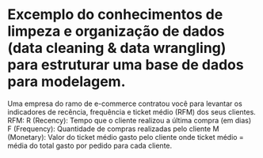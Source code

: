 # Excemplo do conhecimentos de limpeza e organização de dados (data cleaning & data wrangling) para estruturar uma base de dados para modelagem.

Uma empresa do ramo de e-commerce contratou você para levantar os indicadores de recência, frequência e ticket médio (RFM) dos seus clientes.
RFM:
R (Recency): Tempo que o cliente realizou a última compra (em dias)
F (Frequency): Quantidade de compras realizadas pelo cliente
M (Monetary): Valor do ticket médio gasto pelo cliente onde ticket médio = média do total gasto por pedido para cada cliente.
